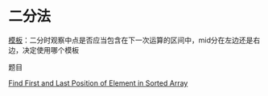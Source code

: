 # 二分法

[模板](https://www.acwing.com/blog/content/31/)：二分时观察中点是否应当包含在下一次运算的区间中，mid分在左边还是右边，决定使用哪个模板



题目

[Find First and Last Position of Element in Sorted Array](https://leetcode.com/problems/find-first-and-last-position-of-element-in-sorted-array/)



